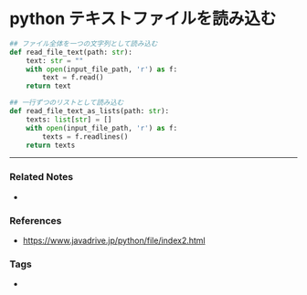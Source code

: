 # python テキストファイルを読み込む
```python
## ファイル全体を一つの文字列として読み込む
def read_file_text(path: str):
    text: str = ""
    with open(input_file_path, 'r') as f:
        text = f.read() 
    return text 

## 一行ずつのリストとして読み込む
def read_file_text_as_lists(path: str):
    texts: list[str] = []
    with open(input_file_path, 'r') as f:
        texts = f.readlines() 
    return texts 

```

----
### Related Notes
- 

### References
- https://www.javadrive.jp/python/file/index2.html

### Tags
- 